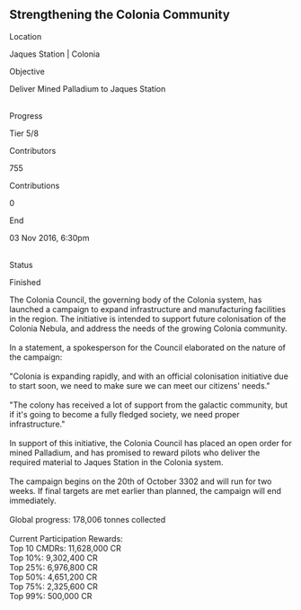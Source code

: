 ## Strengthening the Colonia Community

Location

Jaques Station \| Colonia

Objective

Deliver Mined Palladium to Jaques Station

\
Progress

Tier 5/8

Contributors

755

Contributions

0

End

03 Nov 2016, 6:30pm

\
Status

Finished

The Colonia Council, the governing body of the Colonia system, has
launched a campaign to expand infrastructure and manufacturing
facilities in the region. The initiative is intended to support future
colonisation of the Colonia Nebula, and address the needs of the growing
Colonia community.\
\
In a statement, a spokesperson for the Council elaborated on the nature
of the campaign:\
\
"Colonia is expanding rapidly, and with an official colonisation
initiative due to start soon, we need to make sure we can meet our
citizens\' needs."\
\
"The colony has received a lot of support from the galactic community,
but if it\'s going to become a fully fledged society, we need proper
infrastructure."\
\
In support of this initiative, the Colonia Council has placed an open
order for mined Palladium, and has promised to reward pilots who deliver
the required material to Jaques Station in the Colonia system.\
\
The campaign begins on the 20th of October 3302 and will run for two
weeks. If final targets are met earlier than planned, the campaign will
end immediately.\
\
Global progress: 178,006 tonnes collected\
\
Current Participation Rewards:\
Top 10 CMDRs: 11,628,000 CR\
Top 10%: 9,302,400 CR\
Top 25%: 6,976,800 CR\
Top 50%: 4,651,200 CR\
Top 75%: 2,325,600 CR\
Top 99%: 500,000 CR
